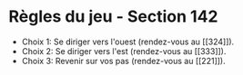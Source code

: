 # Règles du jeu - Section 142

- Choix 1: Se diriger vers l'ouest (rendez-vous au [[324]]).
- Choix 2: Se diriger vers l'est (rendez-vous au [[333]]).
- Choix 3: Revenir sur vos pas (rendez-vous au [[221]]).